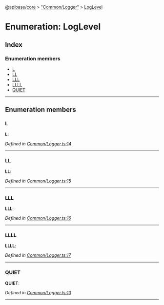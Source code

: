 [@apibase/core](../README.md) > ["Common/Logger"](../modules/_common_logger_.md) > [LogLevel](../enums/_common_logger_.loglevel.md)

# Enumeration: LogLevel

## Index

### Enumeration members

* [L](_common_logger_.loglevel.md#l)
* [LL](_common_logger_.loglevel.md#ll)
* [LLL](_common_logger_.loglevel.md#lll)
* [LLLL](_common_logger_.loglevel.md#llll)
* [QUIET](_common_logger_.loglevel.md#quiet)

---

## Enumeration members

<a id="l"></a>

###  L

**L**: 

*Defined in [Common/Logger.ts:14](https://github.com/chapterjason/APIBase/blob/e44e28d/packages/core/src/Common/Logger.ts#L14)*

___
<a id="ll"></a>

###  LL

**LL**: 

*Defined in [Common/Logger.ts:15](https://github.com/chapterjason/APIBase/blob/e44e28d/packages/core/src/Common/Logger.ts#L15)*

___
<a id="lll"></a>

###  LLL

**LLL**: 

*Defined in [Common/Logger.ts:16](https://github.com/chapterjason/APIBase/blob/e44e28d/packages/core/src/Common/Logger.ts#L16)*

___
<a id="llll"></a>

###  LLLL

**LLLL**: 

*Defined in [Common/Logger.ts:17](https://github.com/chapterjason/APIBase/blob/e44e28d/packages/core/src/Common/Logger.ts#L17)*

___
<a id="quiet"></a>

###  QUIET

**QUIET**: 

*Defined in [Common/Logger.ts:13](https://github.com/chapterjason/APIBase/blob/e44e28d/packages/core/src/Common/Logger.ts#L13)*

___

